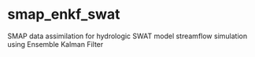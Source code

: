 # smap_enkf_swat
 SMAP data assimilation for hydrologic SWAT model streamflow simulation using Ensemble Kalman Filter
